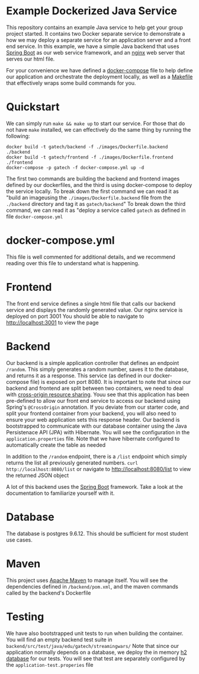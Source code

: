 # Example Dockerized Java Service

This repository contains an example Java service to help get your group project started.
It contains two Docker separate service to demonstrate a how we may deploy a separate service for an application server and a front end service. In this example, we have a simple Java backend that uses [Spring Boot](https://spring.io/projects/spring-boot) as our web service framework, and an [nginx](https://www.nginx.com/) web server that serves our html file.

For your convenience we have defined a [docker-compose](https://docs.docker.com/compose/) file to help define our application and orchestrate the deployment locally, as well as a [Makefile](https://www.gnu.org/software/make/manual/make.html) that effectively wraps some build commands for you.

# Quickstart
We can simply run `make && make up` to start our service. For those that do not have `make` installed, we can effectively do the same thing by running the following:
```
docker build -t gatech/backend -f ./images/Dockerfile.backend ./backend
docker build -t gatech/frontend -f ./images/Dockerfile.frontend ./frontend
docker-compose -p gatech -f docker-compose.yml up -d
```
The first two commands are building the backend and frontend images defined by our dockerfiles, and the third is using docker-compose to deploy the service locally.
To break down the first command we can read it as "build an imageusing the `./images/Dockerfile.backend` file from the `./backend` directory and tag it as `gatech/backend`"
To break down the third command, we can read it as "deploy a service called `gatech` as defined in file `docker-compose.yml`

# docker-compose.yml
This file is well commented for additional details, and we recommend reading over this file to understand what is happening.

# Frontend
The front end service defines a single html file that calls our backend service and displays the randomly generated value. Our nginx service is deployed on port 3001
You should be able to navigate to [http://localhost:3001](http://localhost:3001) to view the page

# Backend
Our backend is a simple application controller that defines an endpoint `/random`. This simply generates a random number, saves it to the database, and returns it as a response.
This service (as defined in our docker-compose file) is exposed on port 8080.
It is important to note that since our backend and frontend are split between two containers, we need to deal with [cross-origin resource sharing](https://en.wikipedia.org/wiki/Cross-origin_resource_sharing). Youu see that this application has been pre-defined to allow our front end service to access our backend using Spring's `@CrossOrigin` annotation. If you deviate from our starter code, and split your frontend container from your backend, you will also need to ensure your web application sets this response header.
Our backend is bootstrapped to communicate with our database container using the Java Persistenace API (JPA) with Hibernate.
You will see the configuration in the `application.properties` file. Note that we have hibernate configured to automatically create the table as needed

In addition to the `/random` endpoint, there is a `/list` endpoint which simply returns the list all previously generated numbers.
`curl http://localhost:8080/list` or navigate to [http://localhost:8080/list](http://localhost:8080/list) to view the returned JSON object

A lot of this backend uses the [Spring Boot](https://spring.io/projects/spring-boot) framework. Take a look at the documentation to familiarize yourself with it.

# Database
The database is postgres 9.6.12. This should be sufficient for most student use cases.

# Maven 
This project uses [Apache Maven](https://maven.apache.org/) to manage itself. 
You will see the dependencies defined in `/backend/pom.xml`, and the maven commands called by the backend's Dockerfile

# Testing
We have also bootstrapped unit tests to run when building the container. You will find an empty backend test suite in `backend/src/test/java/edu/gatech/streamingwars/`
Note that since our application normally depends on a database, we deploy the in memory [h2 database](https://www.h2database.com/html/main.html) for our tests.
You will see that test are separately configured by the `application-test.properies` file
